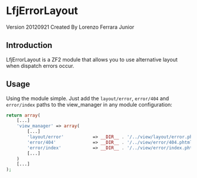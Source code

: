 LfjErrorLayout
==============

Version 20120921 Created By Lorenzo Ferrara Junior

Introduction
------------

LfjErrorLayout is a ZF2 module that allows you to use alternative layout when dispatch errors occur.

Usage
-----

Using the module simple. Just add the `layout/error`, `error/404` and `error/index` paths to the view_manager in any module configuration:

```php
return array(
    [...]
    'view_manager' => array(
        [...]
        'layout/error'           => __DIR__ . '/../view/layout/error.phtml',
        'error/404'              => __DIR__ . '/../view/error/404.phtml',
        'error/index'            => __DIR__ . '/../view/error/index.phtml',
        [...]
    )
    [...]
);
```
